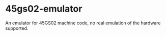 # 45gs02-emulator
An emulator for 45GS02 machine code, no real emulation of the hardware supported.
